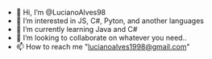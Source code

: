 - 👋 Hi, I’m @LucianoAlves98
- 👀 I’m interested in JS, C#, Pyton, and another languages
- 🌱 I’m currently learning Java and C#
- 💞️ I’m looking to collaborate on whatever you need..
- 📫 How to reach me "lucianoalves1998@gmail.com"

<!---
LucianoAlves98/LucianoAlves98 is a ✨ special ✨ repository because its `README.md` (this file) appears on your GitHub profile.
You can click the Preview link to take a look at your changes.
--->
